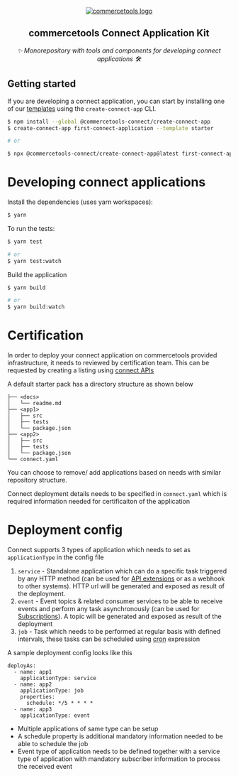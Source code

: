 <p align="center">
  <a href="https://commercetools.com/">
    <img alt="commercetools logo" src="https://unpkg.com/@commercetools-frontend/assets/logos/commercetools_primary-logo_horizontal_RGB.png">
  </a></br>
  <h2 align="center">commercetools Connect Application Kit </h2>
</p>
<p align="center">
  <i>✨ Monorepository with tools and components for developing connect applications 🛠</i>
</p>

## Getting started

If you are developing a connect application, you can start by installing one of our [templates](./application-templates) using the `create-connect-app` CLI.

```bash
$ npm install --global @commercetools-connect/create-connect-app
$ create-connect-app first-connect-application --template starter

# or

$ npx @commercetools-connect/create-connect-app@latest first-connect-application --template starter
```

# Developing connect applications
Install the dependencies (uses yarn workspaces):

```bash
$ yarn
```

To run the tests:

```bash
$ yarn test

# or
$ yarn test:watch
```

Build the application

```bash
$ yarn build

# or
$ yarn build:watch
```

# Certification

In order to deploy your connect application on commercetools provided infrastructure, it needs to reviewed by certification team. This can be requested by creating a listing using <a href="https://docs.commercetools.com">connect APIs </a> 

A default starter pack has a directory structure as shown below

```
├── <docs>
│   └── readme.md
├── <app1>
│   ├── src
│   ├── tests
│   └── package.json
├── <app2>
│   ├── src
│   ├── tests
│   └── package.json
└── connect.yaml

```

You can choose to remove/ add applications based on needs with similar repository structure.

Connect deployment details needs to be specified in `connect.yaml` which is required information needed for certificaiton of the application



# Deployment config

Connect supports 3 types of application which needs to set as `applicationType` in the config file
1. `service` - Standalone application which can do a specific task triggered by any HTTP method (can be used for <a href="https://docs.commercetools.com/api/projects/api-extensions">API extensions</a> or as a webhook to other systems). HTTP url will be generated and exposed as result of the deployment.
2. `event` - Event topics & related consumer services to be able to receive events and perform any task asynchronously (can be used for <a href="https://docs.commercetools.com/api/projects/subscriptions">Subscriptions</a>). A topic will be generated and exposed as result of the deployment
3. `job` - Task which needs to be performed at regular basis with defined intervals, these tasks can be scheduled using <a href="https://en.wikipedia.org/wiki/Cron">cron</a> expression


A sample deployment config looks like this

```
deployAs:
  - name: app1
    applicationType: service
  - name: app2
    applicationType: job
    properties:
      schedule: */5 * * * *
  - name: app3
    applicationType: event

```

- Multiple applications of same type can be setup
- A schedule property is additional mandatory information needed to be able to schedule the job
- Event type of application needs to be defined together with a service type of application with mandatory subscriber information to process the received event
